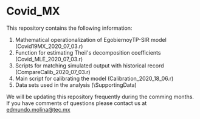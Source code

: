 # Covid_MX

 This repository contains the following information:

 1. Mathematical operationalization of EgobiernoyTP-SIR model (Covid19MX_2020_07_03.r)
 2. Function for estimating Theil's decomposition coefficients (Covid_MLE_2020_07_03.r)
 3. Scripts for matching simulated output with historical record (CompareCalib_2020_07_03.r)
 4. Main script for calibrating the model (Calibration_2020_18_06.r)
 5. Data sets used in the analysis (\\SupportingData)

We will be updating this repository frequently during the comming months. If you have comments of questions please contact us at edmundo.molina@tec.mx  
